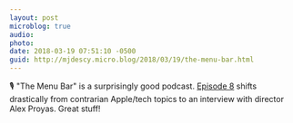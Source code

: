 ```yaml
---
layout: post
microblog: true
audio: 
photo: 
date: 2018-03-19 07:51:10 -0500
guid: http://mjdescy.micro.blog/2018/03/19/the-menu-bar.html
---
```

🎙 "The Menu Bar" is a surprisingly good podcast. [Episode 8](https://overcast.fm/+LrZv4Cdww) shifts drastically from contrarian Apple/tech topics to an interview with director Alex Proyas. Great stuff!
